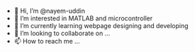 - 👋 Hi, I’m @nayem-uddin
- 👀 I’m interested in MATLAB and microcontroller
- 🌱 I’m currently learning webpage designing and developing
- 💞️ I’m looking to collaborate on ...
- 📫 How to reach me ...

<!---
nayem-uddin/nayem-uddin is a ✨ special ✨ repository because its `README.md` (this file) appears on your GitHub profile.
You can click the Preview link to take a look at your changes.
--->
